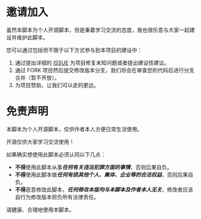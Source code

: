 # 邀请加入
虽然本脚本为个人开源脚本，但是秉着学习交流的态度，我也很乐意与大家一起建设并维护此脚本。

您可以通过包括但不限于以下方式参与到本项目的建设中：
1. 通过提出详细的 [ISSUE](https://github.com/SeaYJ/SeaYJTools/issues) 为项目修复未知问题或者提出建设性建议。
2. 通过 FORK 项目然后提交修改版本分支，我们将会在审查您的代码后进行分支合并（暂不开放）。
3. 为项目赞助，让我们可以走的更远。

# 免责声明
本脚本为个人开源脚本，仅供作者本人方便日常生活使用。

开源仅供大家学习交流使用！

如果确实想使用此脚本必须认同以下几点：
- **不得**使用此脚本从事***任何有关违法犯罪方面的事情***，否则后果自负。
- **不得**使用此脚本做***任何有损其他个人、集体、企业等的合法权益***，否则后果自负。
- **不得**恶意修改此脚本，***任何修改本版均与本脚本及作者本人无关***，修改者应该自行为修改版本担负所有法律责任。

请健康、合理地使用本脚本。